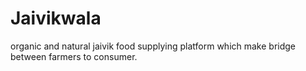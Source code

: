 # Jaivikwala
organic and natural jaivik food supplying platform which make bridge between farmers to consumer. 
